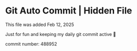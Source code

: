 # Git Auto Commit | Hidden File

This file was added Feb 12, 2025

Just for fun and keeping my daily git commit active 🤪

commit number: 488952
